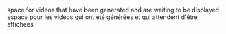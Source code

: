 space for videos that have been generated and are waiting to be displayed
espace pour les vidéos qui ont été générées et qui attendent d'être affichées